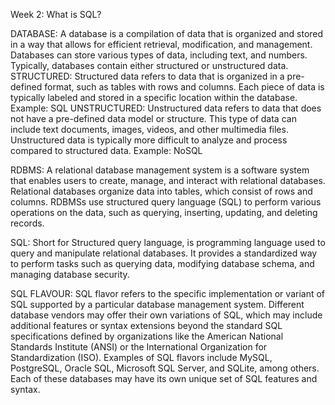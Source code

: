 Week 2: What is SQL?

DATABASE:  A database is a compilation of data that is organized and stored in a way that allows for efficient retrieval, modification, and management. Databases can store various types of data, including text, and numbers. Typically, databases contain either structured or unstructured data.
STRUCTURED: Structured data refers to data that is organized in a pre-defined format, such as tables with rows and columns. Each piece of data is typically labeled and stored in a specific location within the database.
Example: SQL
UNSTRUCTURED: Unstructured data refers to data that does not have a pre-defined data model or structure. This type of data can include text documents, images, videos, and other multimedia files. Unstructured data is typically more difficult to analyze and process compared to structured data.
Example: NoSQL

RDBMS: A relational database management system is a software system that enables users to create, manage, and interact with relational databases. Relational databases organize data into tables, which consist of rows and columns. RDBMSs use structured query language (SQL) to perform various operations on the data, such as querying, inserting, updating, and deleting records.

SQL: Short for Structured query language, is programming language used to query and manipulate relational databases. It provides a standardized way to perform tasks such as querying data, modifying database schema, and managing database security.

SQL FLAVOUR: SQL flavor refers to the specific implementation or variant of SQL supported by a particular database management system. Different database vendors may offer their own variations of SQL, which may include additional features or syntax extensions beyond the standard SQL specifications defined by organizations like the American National Standards Institute (ANSI) or the International Organization for Standardization (ISO). Examples of SQL flavors include MySQL, PostgreSQL, Oracle SQL, Microsoft SQL Server, and SQLite, among others. Each of these databases may have its own unique set of SQL features and syntax.

